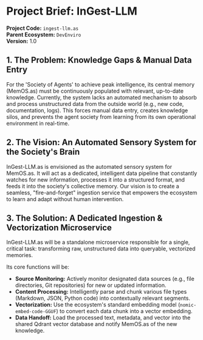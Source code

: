 # Project Brief: InGest-LLM

**Project Code:** `ingest-llm.as`  
**Parent Ecosystem:** `DevEnviro`  
**Version:** 1.0

## 1\. The Problem: Knowledge Gaps & Manual Data Entry

For the 'Society of Agents' to achieve peak intelligence, its central memory (MemOS.as) must be continuously populated with relevant, up-to-date knowledge. Currently, the system lacks an automated mechanism to absorb and process unstructured data from the outside world (e.g., new code, documentation, logs). This forces manual data entry, creates knowledge silos, and prevents the agent society from learning from its own operational environment in real-time.

## 2\. The Vision: An Automated Sensory System for the Society's Brain

InGest-LLM.as is envisioned as the automated sensory system for MemOS.as. It will act as a dedicated, intelligent data pipeline that constantly watches for new information, processes it into a structured format, and feeds it into the society's collective memory. Our vision is to create a seamless, "fire-and-forget" ingestion service that empowers the ecosystem to learn and adapt without human intervention.

## 3\. The Solution: A Dedicated Ingestion & Vectorization Microservice

InGest-LLM.as will be a standalone microservice responsible for a single, critical task: transforming raw, unstructured data into queryable, vectorized memories.

Its core functions will be:

  * **Source Monitoring:** Actively monitor designated data sources (e.g., file directories, Git repositories) for new or updated information.
  * **Content Processing:** Intelligently parse and chunk various file types (Markdown, JSON, Python code) into contextually relevant segments.
  * **Vectorization:** Use the ecosystem's standard embedding model (`nomic-embed-code-GGUF`) to convert each data chunk into a vector embedding.
  * **Data Handoff:** Load the processed text, metadata, and vector into the shared Qdrant vector database and notify MemOS.as of the new knowledge.
